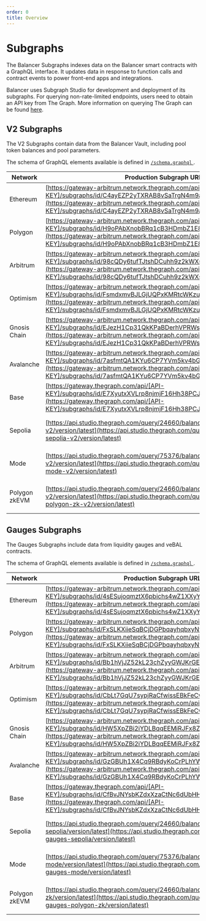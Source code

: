 ```yaml
---
order: 0
title: Overview
---
```


# Subgraphs

The Balancer Subgraphs indexes data on the Balancer smart contracts with a GraphQL interface. It updates data in response to function calls and contract events to power front-end apps and integrations.

Balancer uses Subgraph Studio for development and deployment of its subgraphs. For querying non-rate-limited endpoints, users need to obtain an API key from The Graph. More information on querying The Graph can be found [here](https://thegraph.com/docs/en/querying/querying-the-graph/).

## V2 Subgraphs

The V2 Subgraphs contain data from the Balancer Vault, including pool token balances and pool parameters.

The schema of GraphQL elements available is defined in [`/schema.graphql` ](https://github.com/balancer/balancer-subgraph-v2/blob/master/schema.graphql).

| Network       | Production Subgraph URL                                                                                                                                                                                                                        | Development Subgraph URL (rate-limited)                                                                                                                                    |
| ------------- | ---------------------------------------------------------------------------------------------------------------------------------------------------------------------------------------------------------------------------------------------- | -------------------------------------------------------------------------------------------------------------------------------------------------------------------------- |
| Ethereum      | [https://gateway-arbitrum.network.thegraph.com/api/[API-KEY]/subgraphs/id/C4ayEZP2yTXRAB8vSaTrgN4m9anTe9Mdm2ViyiAuV9TV](https://gateway-arbitrum.network.thegraph.com/api/[API-KEY]/subgraphs/id/C4ayEZP2yTXRAB8vSaTrgN4m9anTe9Mdm2ViyiAuV9TV) | [https://api.studio.thegraph.com/query/75376/balancer-v2/version/latest](https://api.studio.thegraph.com/query/75376/balancer-v2/version/latest)                           |
| Polygon       | [https://gateway-arbitrum.network.thegraph.com/api/[API-KEY]/subgraphs/id/H9oPAbXnobBRq1cB3HDmbZ1E8MWQyJYQjT1QDJMrdbNp](https://gateway-arbitrum.network.thegraph.com/api/[API-KEY]/subgraphs/id/H9oPAbXnobBRq1cB3HDmbZ1E8MWQyJYQjT1QDJMrdbNp) | [https://api.studio.thegraph.com/query/75376/balancer-polygon-v2/version/latest](https://api.studio.thegraph.com/query/75376/balancer-polygon-v2/version/latest)           |
| Arbitrum      | [https://gateway-arbitrum.network.thegraph.com/api/[API-KEY]/subgraphs/id/98cQDy6tufTJtshDCuhh9z2kWXsQWBHVh2bqnLHsGAeS](https://gateway-arbitrum.network.thegraph.com/api/[API-KEY]/subgraphs/id/98cQDy6tufTJtshDCuhh9z2kWXsQWBHVh2bqnLHsGAeS) | [https://api.studio.thegraph.com/query/75376/balancer-arbitrum-v2/version/latest](https://api.studio.thegraph.com/query/75376/balancer-arbitrum-v2/version/latest)         |
| Optimism      | [https://gateway-arbitrum.network.thegraph.com/api/[API-KEY]/subgraphs/id/FsmdxmvBJLGjUQPxKMRtcWKzuCNpomKuMTbSbtRtggZ7](https://gateway-arbitrum.network.thegraph.com/api/[API-KEY]/subgraphs/id/FsmdxmvBJLGjUQPxKMRtcWKzuCNpomKuMTbSbtRtggZ7) | [https://api.studio.thegraph.com/query/75376/balancer-optimism-v2/version/latest](https://api.studio.thegraph.com/query/75376/balancer-optimism-v2/version/latest)         |
| Gnosis Chain  | [https://gateway-arbitrum.network.thegraph.com/api/[API-KEY]/subgraphs/id/EJezH1Cp31QkKPaBDerhVPRWsKVZLrDfzjrLqpmv6cGg](https://gateway-arbitrum.network.thegraph.com/api/[API-KEY]/subgraphs/id/EJezH1Cp31QkKPaBDerhVPRWsKVZLrDfzjrLqpmv6cGg) | [https://api.studio.thegraph.com/query/75376/balancer-gnosis-chain-v2/version/latest](https://api.studio.thegraph.com/query/75376/balancer-gnosis-chain-v2/version/latest) |
| Avalanche     | [https://gateway-arbitrum.network.thegraph.com/api/[API-KEY]/subgraphs/id/7asfmtQA1KYu6CP7YVm5kv4bGxVyfAHEiptt2HMFgkHu](https://gateway-arbitrum.network.thegraph.com/api/[API-KEY]/subgraphs/id/7asfmtQA1KYu6CP7YVm5kv4bGxVyfAHEiptt2HMFgkHu) | [https://api.studio.thegraph.com/query/75376/balancer-avalanche-v2/version/latest](https://api.studio.thegraph.com/query/75376/balancer-avalanche-v2/version/latest)       |
| Base          | [https://gateway.thegraph.com/api/[API-KEY]/subgraphs/id/E7XyutxXVLrp8njmjF16Hh38PCJuHm12RRyMt5ma4ctX](https://gateway.thegraph.com/api/[API-KEY]/subgraphs/id/E7XyutxXVLrp8njmjF16Hh38PCJuHm12RRyMt5ma4ctX)                                                                                     | [https://api.studio.thegraph.com/query/24660/balancer-base-v2/version/latest](https://api.studio.thegraph.com/query/24660/balancer-base-v2/version/latest)                 |
| Sepolia       | [https://api.studio.thegraph.com/query/24660/balancer-sepolia-v2/version/latest](https://api.studio.thegraph.com/query/24660/balancer-sepolia-v2/version/latest)                                                                               | [https://api.studio.thegraph.com/query/24660/balancer-sepolia-v2/version/latest](https://api.studio.thegraph.com/query/24660/balancer-sepolia-v2/version/latest)           |
| Mode          | [https://api.studio.thegraph.com/query/75376/balancer-mode-v2/version/latest](https://api.studio.thegraph.com/query/75376/balancer-mode-v2/version/latest)                                                                                     | [https://api.studio.thegraph.com/query/75376/balancer-mode-v2/version/latest](https://api.studio.thegraph.com/query/75376/balancer-mode-v2/version/latest)                 |
| Polygon zkEVM | [https://api.studio.thegraph.com/query/24660/balancer-polygon-zk-v2/version/latest](https://api.studio.thegraph.com/query/24660/balancer-polygon-zk-v2/version/latest)                                                                         | [https://api.studio.thegraph.com/query/24660/balancer-polygon-zk-v2/version/latest](https://api.studio.thegraph.com/query/24660/balancer-polygon-zk-v2/version/latest)     |

## Gauges Subgraphs

The Gauges Subgraphs include data from liquidity gauges and veBAL contracts.

The schema of GraphQL elements available is defined in [`/schema.graphql` ](https://github.com/balancer/gauges-subgraph/blob/master/schema.graphql).

| Network       | Production Subgraph URL                                                                                                                                                                                                                        | Development Subgraph URL (rate-limited)                                                                                                                                            |
| ------------- | ---------------------------------------------------------------------------------------------------------------------------------------------------------------------------------------------------------------------------------------------- | ---------------------------------------------------------------------------------------------------------------------------------------------------------------------------------- |
| Ethereum      | [https://gateway-arbitrum.network.thegraph.com/api/[API-KEY]/subgraphs/id/4sESujoqmztX6pbichs4wZ1XXyYrkooMuHA8sKkYxpTn](https://gateway-arbitrum.network.thegraph.com/api/[API-KEY]/subgraphs/id/4sESujoqmztX6pbichs4wZ1XXyYrkooMuHA8sKkYxpTn) | [https://api.studio.thegraph.com/query/75376/balancer-gauges/version/latest](https://api.studio.thegraph.com/query/75376/balancer-gauges/version/latest)                           |
| Polygon       | [https://gateway-arbitrum.network.thegraph.com/api/[API-KEY]/subgraphs/id/FxSLKXiieSqBCjDGPbqayhqbxyNtwaEC5M3rxr6hUa8h](https://gateway-arbitrum.network.thegraph.com/api/[API-KEY]/subgraphs/id/FxSLKXiieSqBCjDGPbqayhqbxyNtwaEC5M3rxr6hUa8h) | [https://api.studio.thegraph.com/query/75376/balancer-gauges-polygon/version/latest](https://api.studio.thegraph.com/query/75376/balancer-gauges-polygon/version/latest)           |
| Arbitrum      | [https://gateway-arbitrum.network.thegraph.com/api/[API-KEY]/subgraphs/id/Bb1hVjJZ52kL23chZyyGWJKrGEg3S6euuNa1YA6XRU4J](https://gateway-arbitrum.network.thegraph.com/api/[API-KEY]/subgraphs/id/Bb1hVjJZ52kL23chZyyGWJKrGEg3S6euuNa1YA6XRU4J) | [https://api.studio.thegraph.com/query/75376/balancer-gauges-arbitrum/version/latest](https://api.studio.thegraph.com/query/75376/balancer-gauges-arbitrum/version/latest)         |
| Optimism      | [https://gateway-arbitrum.network.thegraph.com/api/[API-KEY]/subgraphs/id/CbLt7GqU7sypjRaCfwissEBkFeCw3dUz2emrvBNJ7dZu](https://gateway-arbitrum.network.thegraph.com/api/[API-KEY]/subgraphs/id/CbLt7GqU7sypjRaCfwissEBkFeCw3dUz2emrvBNJ7dZu) | [https://api.studio.thegraph.com/query/75376/balancer-gauges-optimism/version/latest](https://api.studio.thegraph.com/query/75376/balancer-gauges-optimism/version/latest)         |
| Gnosis Chain  | [https://gateway-arbitrum.network.thegraph.com/api/[API-KEY]/subgraphs/id/HW5XpZBi2iYDLBqqEEMiRJFx8ZJAQak9uu5TzyH9BBxy](https://gateway-arbitrum.network.thegraph.com/api/[API-KEY]/subgraphs/id/HW5XpZBi2iYDLBqqEEMiRJFx8ZJAQak9uu5TzyH9BBxy) | [https://api.studio.thegraph.com/query/75376/balancer-gauges-gnosis-chain/version/latest](https://api.studio.thegraph.com/query/75376/balancer-gauges-gnosis-chain/version/latest) |
| Avalanche     | [https://gateway-arbitrum.network.thegraph.com/api/[API-KEY]/subgraphs/id/GzGBUh1X4Cq9RBdyKoCrPLhYW1saBYHwFBgcTsARPYUG](https://gateway-arbitrum.network.thegraph.com/api/[API-KEY]/subgraphs/id/GzGBUh1X4Cq9RBdyKoCrPLhYW1saBYHwFBgcTsARPYUG) | [https://api.studio.thegraph.com/query/75376/balancer-gauges-avalanche/version/latest](https://api.studio.thegraph.com/query/75376/balancer-gauges-avalanche/version/latest)       |
| Base          | [https://gateway.thegraph.com/api/[API-KEY]/subgraphs/id/CfBvJNYsbKZdxXzaCtNc6dUbHH6TjDupprjKKo9gnmwg](https://gateway.thegraph.com/api/[API-KEY]/subgraphs/id/CfBvJNYsbKZdxXzaCtNc6dUbHH6TjDupprjKKo9gnmwg)                                                                             | [https://api.studio.thegraph.com/query/24660/balancer-gauges-base/version/latest](https://api.studio.thegraph.com/query/24660/balancer-gauges-base/version/latest)                 |
| Sepolia       | [https://api.studio.thegraph.com/query/24660/balancer-gauges-sepolia/version/latest](https://api.studio.thegraph.com/query/24660/balancer-gauges-sepolia/version/latest)                                                                       | [https://api.studio.thegraph.com/query/24660/balancer-gauges-sepolia/version/latest](https://api.studio.thegraph.com/query/24660/balancer-gauges-sepolia/version/latest)           |
| Mode          | [https://api.studio.thegraph.com/query/75376/balancer-gauges-mode/version/latest](https://api.studio.thegraph.com/query/75376/balancer-gauges-mode/version/latest)                                                                             | [https://api.studio.thegraph.com/query/75376/balancer-gauges-mode/version/latest](https://api.studio.thegraph.com/query/75376/balancer-gauges-mode/version/latest)                 |
| Polygon zkEVM | [https://api.studio.thegraph.com/query/24660/balancer-gauges-polygon-zk/version/latest](https://api.studio.thegraph.com/query/24660/balancer-gauges-polygon-zk/version/latest)                                                                 | [https://api.studio.thegraph.com/query/24660/balancer-gauges-polygon-zk/version/latest](https://api.studio.thegraph.com/query/24660/balancer-gauges-polygon-zk/version/latest)     |
